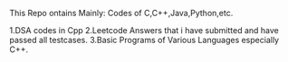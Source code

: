 This Repo ontains Mainly:    Codes of C,C++,Java,Python,etc.

1.DSA codes in Cpp
2.Leetcode Answers that i have submitted and have passed all testcases.
3.Basic Programs of Various Languages especially C++.
